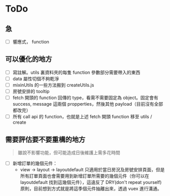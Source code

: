 # ToDo

## 急
- [ ] 響應式， function 

## 可以優化的地方 
- [ ] 寫註解。utils 裏資料夾的每隻 function 參數部分需要帶入的東西
- [ ] data 屬性切個不夠乾淨
- [ ] mixinUtils 的一些方法搬到 createUtils.js
- [ ] 房號安排的 tooltip
- [ ] fetch 開頭的 function 回傳的 type，看需不需要固定為 object。固定會有 success, message 這兩個 propperties，然後其他 payload（目前沒有全部都改完）
- [ ] 所有 call api 的 function，也就是上述 fetch 開頭 function 移至 utils / create 

## 需要評估要不要重構的地方
> 雖說不影響功能，但可能造成日後維護上需多花時間

- [ ] 新增訂單的幾個元件：
  - view -> layout -> layoutdefault 只適用於當日房況及房號安排頁面，但是所有訂單頁面也會需要用到新增訂單所需要的幾個元件（你可以在 layoutdefault 找到這幾個元件），這違反了 DRY(don't repeat yourself)原則，目前想到方式就是將這季個元件抽離出來，透過 vuex 進行溝通。
  